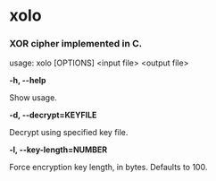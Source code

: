 # xolo

### XOR cipher implemented in C.

usage: xolo [OPTIONS] \<input file\> \<output file\>

**-h, --help**			

Show usage.

**-d, --decrypt=KEYFILE**	

Decrypt using specified key file.

**-l, --key-length=NUMBER**

Force encryption key length, in bytes. Defaults to 100.

